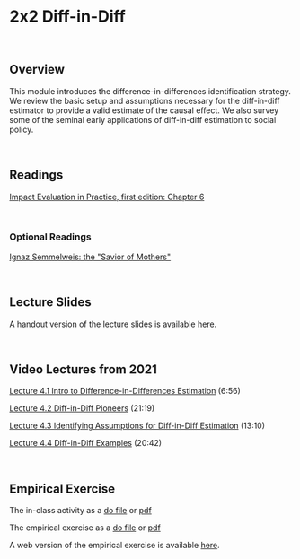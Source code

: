 # 2x2 Diff-in-Diff 

<br>

## Overview  

This module introduces the difference-in-differences identification strategy. We review the basic setup and assumptions necessary for the diff-in-diff estimator to provide a valid estimate of the causal effect. We also survey some of the seminal early applications of diff-in-diff estimation to social policy.

<br>

## Readings

[Impact Evaluation in Practice, first edition: Chapter 6](https://openknowledge.worldbank.org/handle/10986/2550)

<br>

### Optional Readings

[Ignaz Semmelweis: the "Savior of Mothers"](https://www.ajog.org/article/S0002-9378(18)30943-8/fulltext)  

<br>

## Lecture Slides

A handout version of the lecture slides is available [here](ECON523-L3-DD1-handout-2UP.pdf). 

<br>

## Video Lectures from 2021

[Lecture 4.1 Intro to Difference-in-Differences Estimation](https://vimeo.com/514391221) (6:56)  

[Lecture 4.2 Diff-in-Diff Pioneers](https://vimeo.com/514413880) (21:19)  

[Lecture 4.3 Identifying Assumptions for Diff-in-Diff Estimation](https://vimeo.com/514395275) (13:10)  

[Lecture 4.4 Diff-in-Diff Examples](https://vimeo.com/514402706) (20:42)  

<br>

## Empirical Exercise

The in-class activity as a [do file](https://github.com/pjakiela/ECON523/tree/gh-pages/exercises/ECON-523-E3-in-class.do) or [pdf](https://github.com/pjakiela/ECON523/tree/gh-pages/exercises/ECON-523-E3-in-class.pdf)

The empirical exercise as a [do file](https://github.com/pjakiela/ECON523/tree/gh-pages/exercises/ECON-523-E3-questions.do) or [pdf](https://github.com/pjakiela/ECON523/tree/gh-pages/exercises/ECON-523-E3-questions.pdf)

A web version of the empirical exercise is available [here](https://pjakiela.github.io/ECON523/exercises/E3-DD1.html).

<br>


